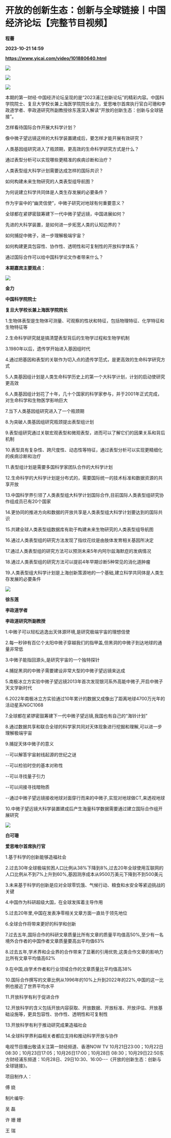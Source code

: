 # 开放的创新生态：创新与全球链接丨中国经济论坛【完整节目视频】
**程蕾**

**2023-10-21 14:59**

**https://www.yicai.com/video/101880640.html**

![](http://imgcdn.yicai.com/vms-new/2023/10/f42c736e-5e24-42c2-bd90-df051d43e81f.jpg) 

![](https://imgcdn.yicai.com/uppics/images/2023/10/c6ea681c9878be9d146d3bf384336651.jpg)

![](https://imgcdn.yicai.com/uppics/images/2023/10/f80b04991963e509db0caafc5beca0dd.jpg)

本期的第一财经·中国经济论坛呈现的是“2023浦江创新论坛”的精彩内容。中国科学院院士、复旦大学校长兼上海医学院院长金力，爱思唯尔首席执行官白可珊和李政道学者、李政道研究所副教授徐东莲深入解读“开放的创新生态：创新与全球链接”。

怎样看待国际合作开展大科学计划？

像中微子望远镜这样的大科学装置建成后，要怎样才能开展有效研究？

人类基因组研究进入了瓶颈期，更高效的生命科学研究方式是什么？

通过表型分析可以实现哪些更精准的疾病诊断和治疗？

人类表型组大科学计划需要达成怎样的国际共识？

如何构建未来生物研究的人类表型组导航图？

为何说建立科学共同体是人类生存发展的必要条件？

作为宇宙中的“幽灵信使”，中微子研究对地球有何重要意义？

全球都在紧锣密鼓筹建下一代中微子望远镜，中国进展如何？

先进的大科学装置，是如何进一步拓宽人类的认知边界的？

如何捕捉中微子，进一步理解极端宇宙？

如何构建更具包容性、协作性、透明性和可复制性的开放科学体系？

通过国际合作可以给中国科学论文作者带来什么？

**本期嘉宾主要观点：**

![](https://imgcdn.yicai.com/uppics/images/2023/10/3c2bbf1457042f84e97310ae152c9d4a.jpg)

**金力**

**中国科学院院士**

**复旦大学校长兼上海医学院院长**

1.生物体表型是生物体可测量、可观察的性状和特征，包括物理特征、化学特征和生物特征等

2.生命科学研究就是搞清楚表型背后的生物学过程和生物学机制

3.1980年以后，遗传学开始进入基因组时代

4.通过把基因和表型的关联作为切入点的遗传学范式，是更高效的生命科学研究方式

5.人类基因组计划是人类生命科学历史上的第一个大科学计划，计划的启动使研究更高效

6.人类基因组计划花了十年，几十个国家的科学家参与，并于2001年正式完成，对生命科学和生物医学影响巨大

7.当下人类基因组研究进入了一个瓶颈期

8.为突破人类基因组研究瓶颈提出表型组计划

9.表型组研究通过关联宏观表型和微观表型，进而可以了解它们的因果关系和背后机制

10.表型具有复杂性、跨尺度性、动态性等特征，通过表型分析可以实现更精细化的疾病诊断和治疗

11.表型组计划是需要多国科学家团队合作的大科学计划

12.生命科学的大科学计划是分布式的，需要国际统一的技术标准和数据资源的共享开放

13.中国科学界引领了人类表型组大科学计划国际合作,目前国际人类表型组研究协作组成员已有20个国家

14.更协同的推进方向和数据的开放共享是人类表型组大科学计划要达到的国际共识

15.共建全球人类表型组数据库有助于构建未来生物研究的人类表型组导航图

16.通过人类表型组的研究方法发现了指纹花纹是由肢体发育相关基因所决定

17.通过人类表型组的研究方法可以预测未来5年内阿尔兹海默症的发病情况

18.通过人类表型组的研究方法可以提前4年早期诊断5种常见的消化道肿瘤

19.人类表型组大科学计划是上海创新策源地的一个基础,建立科学共同体是人类生存发展的必要条件

![](https://imgcdn.yicai.com/uppics/images/2023/10/c8439604cf19ef361fba029aef212836.jpg)

**徐东莲**

**李政道学者**

**李政道研究所副教授**

1.中微子可以轻松逃逸出天体源环境,是研究极端宇宙的理想信使

2.每一秒钟有百亿个太阳中微子穿越我们的指甲盖,但黑洞的中微子到达地球的通量非常低

3.中微子能指回源头,是研究宇宙的一个独特探针

4.捕捉黑洞的中微子需要建设非常大型的中微子望远镜来达成

5.南极冰立方实验中微子望远镜2013年首次发现银河系外高能中微子,开启中微子天文学新时代

6.2022年南极冰立方实验通过10年累计的数据又成像出了距离地球4700万光年的活动星系NGC1068

7.全球都在紧锣密鼓筹建下一代中微子望远镜,我国也有自己的“海铃计划”

8.通过数据共享和联合全球的科学家共同对天体现象进行挖掘和理解,可以进一步理解极端宇宙

9.捕捉天体中微子的意义

\--可以解答宇宙射线起源的世纪之谜

\--可以检验时空的基本对称性

\--可以寻找量子引力

\--可以间接寻找暗物质

\--通过中微子望远镜接收地球对面穿行而来的中微子,实现对地球做CT,来透视地球

10.中微子望远镜大科学装置建成后产生海量科学数据需要通过建立国际合作组开展研究

![](https://imgcdn.yicai.com/uppics/images/2023/10/cb02799c97b8dd6d79797060dcfb0634.jpg)

**白可珊**

**爱思唯尔首席执行官**

1.基于科学的创新能够造福社会

2.过去30年全球极端贫困人口比例从38%下降到8%,过去20年全球使用互联网的人口比例从不到7%上升到60%,基因测序成本从9500万美元下降到不到500美元

3.未来基于科学的创新是应对全球零饥饿、气候行动、粮食和水安全等紧迫挑战的关键

4.中国作为科研超级大国，在全球发挥着主导作用

5.过去20年里,中国在发表净零相关文章方面一直处于领先地位

6.全球合作将带来更好的科学和创新

7.过去五年,国际合作的科研文章质量比所有文章的质量平均值高50%,至少有一名境外合作者的中国作者文章质量要高出平均值63%

8.过去五年,学术界和企业界的合作带来了显著的引用优势,这类合作文章的影响力比所有文章平均值高62%

9.在中国,由学术作者和行业领域合作的文章质量比平均值高38%

10.国际合作撰写的文章比例从1996年的10%上升到2022年的22%,中国的这一比例也接近了世界平均水平

11.开放科学有利于促进合作

12.开放科学的含义包括开放内容获取、开放数据、开放标准、开放评估、开放基础设施等，更具包容性、协作性、透明性和可复制性

13.开放科学有利于推动研究成果造福社会

14.全球科学界利益相关者都应支持和推动科学开放与协作

电视节目播出敬请关注第一财经频道、香港NOW TV 10月21日23:00；10月22日08:30；10月23日17:05；10月26日17:00；10月28日 08:30；10月29日22:50东方财经浦东频道：10月28日、29日10:30、16:00---《开放的创新生态：创新与全球链接》。

项目制作人：

傅 娆

制片编导:

吴 磊

许 姗 姗

王 瑞